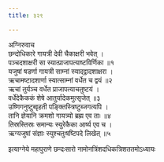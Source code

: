```yaml
---
title: ३२९

---
```

अग्निरुवाच  
छन्दोधिकारे गायत्री देवी चैकाक्षरी भवेत् ।  
पञ्चदशाक्षरी सा स्यात्प्राजापत्याष्टविर्णिका ॥१  
यजुषां षडर्णा गायत्री साम्नां स्याद्द्वादशाक्षरा ।  
ऋचामष्टादशार्णा स्यात्साम्नां वर्धेत च द्वयं ॥२  
ऋचां तुर्यञ्च वर्धेत प्राजापत्याचतुष्टयं ।  
वर्धेदेकैककं शेषे आतुर्यादेकमुत्सृजेत् ॥३  
उष्णिगनुष्टुब्वृहती पङ्क्तिस्त्रिष्टुब्जगत्यपि ।  
तानि ज्ञेयानि क्रमशो गायत्र्यो ब्रह्म एव ताः ॥४  
तिस्रस्तिस्रः समान्यः स्युरेकैका आर्ष्य एव च ।  
ऋग्यजुषां संज्ञाः स्युश्चतुःषष्टिपदे लिखेत् ॥५  
  
  
इत्याग्नेये महापुराणे छन्दःसारो नामोनत्रिंशदधिकत्रिशततमोऽध्यायः